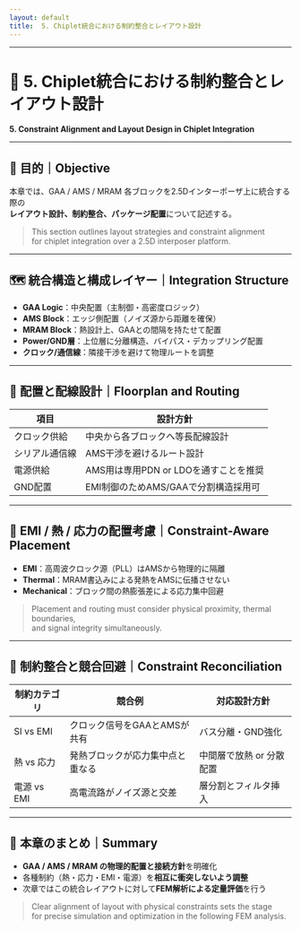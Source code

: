 ```yaml
---
layout: default
title:  5. Chiplet統合における制約整合とレイアウト設計  
---
```


---

# 🔗 5. Chiplet統合における制約整合とレイアウト設計  
**5. Constraint Alignment and Layout Design in Chiplet Integration**

---

## 🎯 目的｜Objective

本章では、GAA / AMS / MRAM 各ブロックを2.5Dインターポーザ上に統合する際の  
**レイアウト設計、制約整合、パッケージ配置**について記述する。

> This section outlines layout strategies and constraint alignment  
> for chiplet integration over a 2.5D interposer platform.

---

## 🗺️ 統合構造と構成レイヤー｜Integration Structure

- **GAA Logic**：中央配置（主制御・高密度ロジック）
- **AMS Block**：エッジ側配置（ノイズ源から距離を確保）
- **MRAM Block**：熱設計上、GAAとの間隔を持たせて配置
- **Power/GND層**：上位層に分離構造、バイパス・デカップリング配置
- **クロック/通信線**：隣接干渉を避けて物理ルートを調整

---

## 🧮 配置と配線設計｜Floorplan and Routing

| 項目 | 設計方針 |
|------|----------|
| クロック供給 | 中央から各ブロックへ等長配線設計 |
| シリアル通信線 | AMS干渉を避けるルート設計 |
| 電源供給 | AMS用は専用PDN or LDOを通すことを推奨 |
| GND配置 | EMI制御のためAMS/GAAで分割構造採用可 |

---

## 📡 EMI / 熱 / 応力の配置考慮｜Constraint-Aware Placement

- **EMI**：高周波クロック源（PLL）はAMSから物理的に隔離
- **Thermal**：MRAM書込みによる発熱をAMSに伝播させない
- **Mechanical**：ブロック間の熱膨張差による応力集中回避

> Placement and routing must consider physical proximity, thermal boundaries,  
> and signal integrity simultaneously.

---

## 🔄 制約整合と競合回避｜Constraint Reconciliation

| 制約カテゴリ | 競合例 | 対応設計方針 |
|---------------|--------|----------------|
| SI vs EMI | クロック信号をGAAとAMSが共有 | バス分離・GND強化 |
| 熱 vs 応力 | 発熱ブロックが応力集中点と重なる | 中間層で放熱 or 分散配置 |
| 電源 vs EMI | 高電流路がノイズ源と交差 | 層分割とフィルタ挿入 |

---

## 📘 本章のまとめ｜Summary

- **GAA / AMS / MRAM の物理的配置と接続方針**を明確化  
- 各種制約（熱・応力・EMI・電源）を**相互に衝突しないよう調整**
- 次章ではこの統合レイアウトに対して**FEM解析による定量評価**を行う

> Clear alignment of layout with physical constraints sets the stage  
> for precise simulation and optimization in the following FEM analysis.
